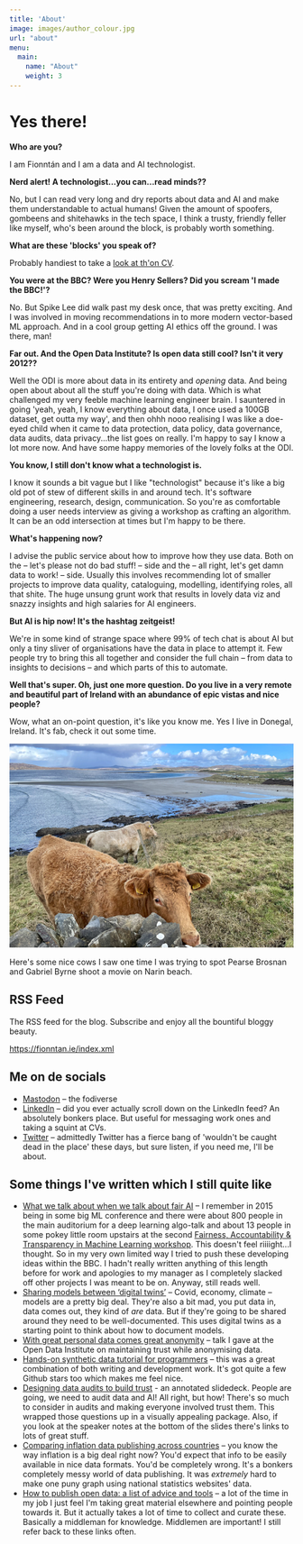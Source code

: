 ```yaml
---
title: 'About'
image: images/author_colour.jpg
url: "about"
menu:
  main:
    name: "About"
    weight: 3
---
```


# Yes there!

**Who are you?**

I am Fionntán and I am a data and AI technologist.

**Nerd alert! A technologist...you can...read minds??**

No, but I can read very long and dry reports about data and AI and make them understandable to actual humans! Given the amount of spoofers, gombeens and shitehawks in the tech space, I think a trusty, friendly feller like myself, who's been around the block, is probably worth something. 

**What are these 'blocks' you speak of?**

Probably handiest to take a [look at th'on CV](https://fionntan.github.io/markdown-cv/). 

**You were at the BBC? Were you Henry Sellers? Did you scream 'I made the BBC!'?**

No. But Spike Lee did walk past my desk once, that was pretty exciting. And I was involved in moving recommendations in to more modern vector-based ML approach. And in a cool group getting AI ethics off the ground. I was there, man!

**Far out. And the Open Data Institute? Is open data still cool? Isn't it very 2012??**

Well the ODI is more about data in its entirety and *opening* data. And being open about about all the stuff you're doing with data. Which is what challenged my very feeble machine learning engineer brain. I sauntered in going 'yeah, yeah, I know everything about data, I once used a 100GB dataset, get outta my way', and then ohhh nooo realising I was like a doe-eyed child when it came to data protection, data policy, data governance, data audits, data privacy...the list goes on really. I'm happy to say I know a lot more now. And have some happy memories of the lovely folks at the ODI.

**You know, I still don't know what a technologist is.**

I know it sounds a bit vague but I like "technologist" because it's like a big old pot of stew of different skills in and around tech. It's software engineering, research, design, communication. So you're as comfortable doing a user needs interview as giving a workshop as crafting an algorithm. It can be an odd intersection at times but I'm happy to be there.

**What's happening now?**

I advise the public service about how to improve how they use data. Both on the – let's please not do bad stuff! – side and the – all right, let's get damn data to work! – side. Usually this involves recommending lot of smaller projects to improve data quality, cataloguing, modelling, identifying roles, all that shite. The huge unsung grunt work that results in lovely data viz and snazzy insights and high salaries for AI engineers. 

**But AI is hip now! It's the hashtag zeitgeist!**

We're in some kind of strange space where 99% of tech chat is about AI but only a tiny sliver of organisations have the data in place to attempt it. Few people try to bring this all together and consider the full chain – from data to insights to decisions – and which parts of this to automate. 

**Well that's super. Oh, just one more question. Do you live in a very remote and beautiful part of Ireland with an abundance of epic vistas and nice people?**

Wow, what an on-point question, it's like you know me. Yes I live in Donegal, Ireland. It's fab, check it out some time. 

![Here's some nice cows I saw one time I was trying to spot Pierce Brosnan and Gabriel Byrne on Narin beach.](https://github.com/fionntan/fodblog/blob/a605ab52b6a8a4c8f1c02f290f630482d70e5618/static/images/cows_narin.png?raw=true)

Here's some nice cows I saw one time I was trying to spot Pearse Brosnan and Gabriel Byrne shoot a movie on Narin beach.


## RSS Feed
The RSS feed for the blog. Subscribe and enjoy all the bountiful bloggy beauty.

<a href="https://fionntan.ie/index.xml" target="_blank">https://fionntan.ie/index.xml</a>


## Me on de socials

- [Mastodon](https://mastodon.ie/@fionntan) – the fodiverse
- [LinkedIn](https://www.linkedin.com/in/fionnt%C3%A1n-o-donnell-93b3099b/) – did you ever actually scroll down on the LinkedIn feed? An absolutely bonkers place. But useful for messaging work ones and taking a squint at CVs.
- [Twitter](https://twitter.com/fionntan) – admittedly Twitter has a fierce bang of 'wouldn't be caught dead in the place' these days, but sure listen, if you need me, I'll be about.

## Some things I've written which I still quite like

- [What we talk about when we talk about fair AI](https://medium.com/bbc-news-labs/what-we-talk-about-when-we-talk-about-fair-ai-8c72204f0798) – I remember in 2015 being in some big ML conference and there were about 800 people in the main auditorium for a deep learning algo-talk and about 13 people in some pokey little room upstairs at the second [Fairness, Accountability & Transparency in Machine Learning workshop](https://www.fatml.org/schedule/2015). This doesn't feel riiiight...I thought. So in my very own limited way I tried to push these developing ideas within the BBC. I hadn't really written anything of this length before for work and apologies to my manager as I completely slacked off other projects I was meant to be on. Anyway, still reads well. 
- [Sharing models between ‘digital twins’](https://theodi.org/article/sharing-models-between-digital-twins/) – Covid, economy, climate – models are a pretty big deal. They're also a bit mad, you put data in, data comes out, they kind of *are* data. But if they're going to be shared around they need to be well-documented. This uses digital twins as a starting point to think about how to document models. 
- [With great personal data comes great anonymity](https://youtu.be/dTlVo8Xim-4) – talk I gave at the Open Data Institute on maintaining trust while anonymising data. 
- [Hands-on synthetic data tutorial for programmers](https://github.com/theodi/synthetic-data-tutorial) – this was a great combination of both writing and development work. It's got quite a few Github stars too which makes me feel nice.
- [Designing data audits to build trust](https://docs.google.com/presentation/d/1kYdKnB2-wyXN1iW4ZaJbNt2ClwcQApoLMwiVUQRhk2g/edit#slide=id.gacb68ed590_0_0) - an annotated slidedeck. People are going, we need to audit data and AI! All right, but how! There's so much to consider in audits and making everyone involved trust them. This wrapped those questions up in a visually appealing package. Also, if you look at the speaker notes at the bottom of the slides there's links to lots of great stuff.  
- [Comparing inflation data publishing across countries](https://github.com/theodi/nso-stats-fetcher/blob/main/analysis.md) – you know the way inflation is a big deal right now? You'd expect that info to be easily available in nice data formats. You'd be completely wrong. It's a bonkers completely messy world of data publishing. It was *extremely* hard to make one puny graph using national statistics websites' data.
- [How to publish open data: a list of advice and tools](https://github.com/theodi/data-publish-list) – a lot of the time in my job I just feel I'm taking great material elsewhere and pointing people towards it. But it actually takes a lot of time to collect and curate these. Basically a middleman for knowledge. Middlemen are important! I still refer back to these links often.
